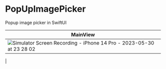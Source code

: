 # PopUpImagePicker
Popup image picker in SwiftUI

 | MainView  |
| ------------- |
| ![Simulator Screen Recording - iPhone 14 Pro - 2023-05-30 at 23 28 02](https://github.com/dsm5e/PopUpImagePicker/assets/88927934/15016c1b-f5cf-4cba-8a96-6d4ca47be2f8)
 |


